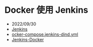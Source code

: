 # Docker 使用 Jenkins

- 2022/09/30
- [Jenkins](https://hub.docker.com/r/jenkins/jenkins/)
- [ocker-compose.jenkins-dind.yml](https://gist.github.com/adelmofilho/5a30a87eaf1cd4a03052f37b516d6714)
- [Jenkins-Docker](https://www.jenkins.io/doc/book/installing/docker/)

